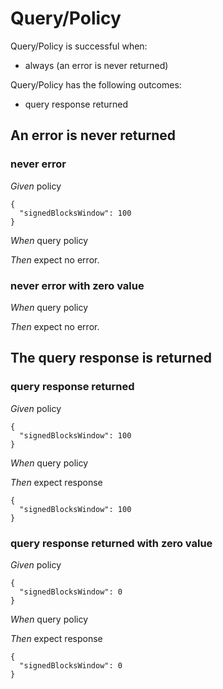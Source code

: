 # Query/Policy

Query/Policy is successful when:
  - always (an error is never returned)

  Query/Policy has the following outcomes:
  - query response returned

## An error is never returned

### never error

_Given_ policy

```
{
  "signedBlocksWindow": 100
}
```

_When_ query policy

_Then_ expect no error.

### never error with zero value

_When_ query policy

_Then_ expect no error.

## The query response is returned

### query response returned

_Given_ policy

```
{
  "signedBlocksWindow": 100
}
```

_When_ query policy

_Then_ expect response

```
{
  "signedBlocksWindow": 100
}
```

### query response returned with zero value

_Given_ policy

```
{
  "signedBlocksWindow": 0
}
```

_When_ query policy

_Then_ expect response

```
{
  "signedBlocksWindow": 0
}
```
